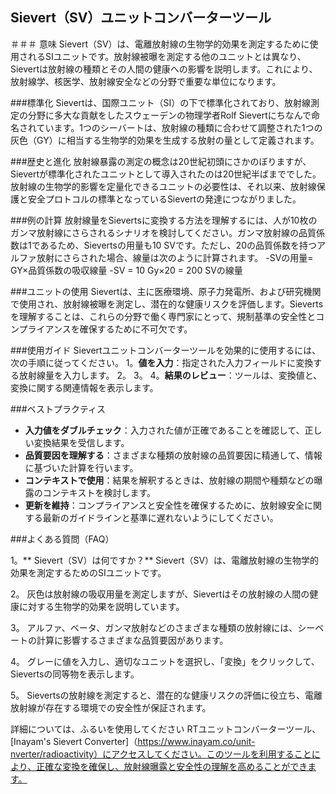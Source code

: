 ## Sievert（SV）ユニットコンバーターツール

＃＃＃ 意味
Sievert（SV）は、電離放射線の生物学的効果を測定するために使用されるSIユニットです。放射線被曝を測定する他のユニットとは異なり、Sievertは放射線の種類とその人間の健康への影響を説明します。これにより、放射線学、核医学、放射線安全などの分野で重要な単位になります。

###標準化
Sievertは、国際ユニット（SI）の下で標準化されており、放射線測定の分野に多大な貢献をしたスウェーデンの物理学者Rolf Sievertにちなんで命名されています。1つのシーバートは、放射線の種類に合わせて調整された1つの灰色（GY）に相当する生物学的効果を生成する放射の量として定義されます。

###歴史と進化
放射線暴露の測定の概念は20世紀初頭にさかのぼりますが、Sievertが標準化されたユニットとして導入されたのは20世紀半ばまででした。放射線の生物学的影響を定量化できるユニットの必要性は、それ以来、放射線保護と安全プロトコルの標準となっているSievertの発達につながりました。

###例の計算
放射線量をSievertsに変換する方法を理解するには、人が10枚のガンマ放射線にさらされるシナリオを検討してください。ガンマ放射線の品質係数は1であるため、Sievertsの用量も10 SVです。ただし、20の品質係数を持つアルファ放射にさらされた場合、線量は次のように計算されます。
-SVの用量= GY×品質係数の吸収線量
-SV = 10 Gy×20 = 200 SVの線量

###ユニットの使用
Sievertは、主に医療環境、原子力発電所、および研究機関で使用され、放射線被曝を測定し、潜在的な健康リスクを評価します。Sievertsを理解することは、これらの分野で働く専門家にとって、規制基準の安全性とコンプライアンスを確保するために不可欠です。

###使用ガイド
Sievertユニットコンバーターツールを効果的に使用するには、次の手順に従ってください。
1。**値を入力**：指定された入力フィールドに変換する放射線量を入力します。
2。
3。
4。**結果のレビュー**：ツールは、変換値と、変換に関する関連情報を表示します。

###ベストプラクティス
-  **入力値をダブルチェック**：入力された値が正確であることを確認して、正しい変換結果を受信します。
-  **品質要因を理解する**：さまざまな種類の放射線の品質要因に精通して、情報に基づいた計算を行います。
-  **コンテキストで使用**：結果を解釈するときは、放射線の期間や種類などの曝露のコンテキストを検討します。
-  **更新を維持**：コンプライアンスと安全性を確保するために、放射線安全に関する最新のガイドラインと基準に遅れないようにしてください。

###よくある質問（FAQ）

1。** Sievert（SV）は何ですか？**
Sievert（SV）は、電離放射線の生物学的効果を測定するためのSIユニットです。

2。
灰色は放射線の吸収用量を測定しますが、Sievertはその放射線の人間の健康に対する生物学的効果を説明しています。

3。
アルファ、ベータ、ガンマ放射などのさまざまな種類の放射線には、シーベートの計算に影響するさまざまな品質要因があります。

4。
グレーに値を入力し、適切なユニットを選択し、「変換」をクリックして、Sievertsの同等物を表示します。

5。
Sievertsの放射線を測定すると、潜在的な健康リスクの評価に役立ち、電離放射線が存在する環境での安全性が保証されます。

詳細については、ふるいを使用してください RTユニットコンバーターツール、[Inayam's Sievert Converter]（https://www.inayam.co/unit-nverter/radioactivity）にアクセスしてください。このツールを利用することにより、正確な変換を確保し、放射線曝露と安全性の理解を高めることができます。